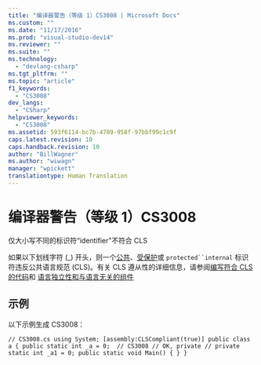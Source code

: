 ```yaml
---
title: "编译器警告（等级 1）CS3008 | Microsoft Docs"
ms.custom: ""
ms.date: "11/17/2016"
ms.prod: "visual-studio-dev14"
ms.reviewer: ""
ms.suite: ""
ms.technology: 
  - "devlang-csharp"
ms.tgt_pltfrm: ""
ms.topic: "article"
f1_keywords: 
  - "CS3008"
dev_langs: 
  - "CSharp"
helpviewer_keywords: 
  - "CS3008"
ms.assetid: 593f6114-bc7b-4789-958f-97bbf99c1c9f
caps.latest.revision: 10
caps.handback.revision: 10
author: "BillWagner"
ms.author: "wiwagn"
manager: "wpickett"
translationtype: Human Translation
---
```

# 编译器警告（等级 1）CS3008
仅大小写不同的标识符“identifier”不符合 CLS  
  
 如果以下划线字符 \(\_\) 开头，则一个[公共](../../csharp/language-reference/keywords/public.md)、[受保护](../../csharp/language-reference/keywords/protected.md)或 `protected``internal` 标识符违反公共语言规范 \(CLS\)。有关 CLS 遵从性的详细信息，请参阅[编写符合 CLS 的代码](http://msdn.microsoft.com/zh-cn/4c705105-69a2-4e5e-b24e-0633bc32c7f3)和 [语言独立性和与语言无关的组件](../Topic/Language%20Independence%20and%20Language-Independent%20Components.md)  
  
## 示例  
 以下示例生成 CS3008：  
  
```  
// CS3008.cs using System; [assembly:CLSCompliant(true)] public class a { public static int _a = 0;  // CS3008 // OK, private // private static int _a1 = 0; public static void Main() { } }  
```